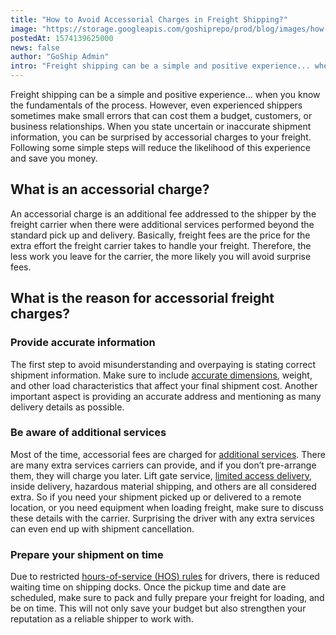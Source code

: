 ```yaml
---
title: "How to Avoid Accessorial Charges in Freight Shipping?"
image: "https://storage.googleapis.com/goshiprepo/prod/blog/images/how-to-avoid-accessorial-charges-in-freight-shipping.jpg"
postedAt: 1574139625000
news: false
author: "GoShip Admin"
intro: "Freight shipping can be a simple and positive experience... when you know the fundamentals of the process. However, even experienced shippers sometimes make small errors that can cost them a budget, customers, or business relationships. When you state uncertain or inaccurate shipment information, you can be surprised by accessorial charges to your freight. Following some simple steps will reduce the likelihood of this experience and save you money. \n\nWhat is an accessorial charge?\n-\n\nAn accessorial charge i"
---
```

Freight shipping can be a simple and positive experience... when you know the fundamentals of the process. However, even experienced shippers sometimes make small errors that can cost them a budget, customers, or business relationships. When you state uncertain or inaccurate shipment information, you can be surprised by accessorial charges to your freight. Following some simple steps will reduce the likelihood of this experience and save you money.

What is an accessorial charge?
------------------------------

An accessorial charge is an additional fee addressed to the shipper by the freight carrier when there were additional services performed beyond the standard pick up and delivery. Basically, freight fees are the price for the extra effort the freight carrier takes to handle your freight. Therefore, the less work you leave for the carrier, the more likely you will avoid surprise fees.

What is the reason for accessorial freight charges?
---------------------------------------------------

### Provide accurate information

The first step to avoid misunderstanding and overpaying is stating correct shipment information. Make sure to include [accurate dimensions](https://www.goship.com/blog/how-to-measure-your-freight-shipment-properly/), weight, and other load characteristics that affect your final shipment cost. Another important aspect is providing an accurate address and mentioning as many delivery details as possible.

### Be aware of additional services

Most of the time, accessorial fees are charged for [additional services](https://www.goship.com/blog/types-of-ltl-additional-services/). There are many extra services carriers can provide, and if you don’t pre-arrange them, they will charge you later. Lift gate service, [limited access delivery](https://www.goship.com/blog/limited-access-shipping-location/), inside delivery, hazardous material shipping, and others are all considered extra. So if you need your shipment picked up or delivered to a remote location, or you need equipment when loading freight, make sure to discuss these details with the carrier. Surprising the driver with any extra services can even end up with shipment cancellation.

### Prepare your shipment on time

Due to restricted [hours-of-service (HOS) rules](https://www.thebalancesmb.com/freight-trucking-dot-hours-1361484) for drivers, there is reduced waiting time on shipping docks. Once the pickup time and date are scheduled, make sure to pack and fully prepare your freight for loading, and be on time. This will not only save your budget but also strengthen your reputation as a reliable shipper to work with.
